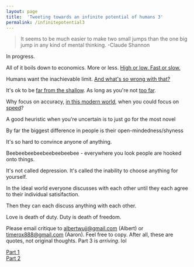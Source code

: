 ```yaml
---
layout: page
title:  'Tweeting towards an infinite potential of humans 3'
permalink: /infinitepotential3
---
```


>It seems to be much easier to make two small jumps than the one big jump in any kind of mental thinking. -Claude Shannon

In progress.

All of it boils down to economics. More or less. [High or low. Fast or slow.](https://www.youtube.com/watch?v=fwlVZh8IlC8)

Humans want the inachievable limit. [And what's so wrong with that?](https://www.youtube.com/watch?v=HLXkqIefXY0#t=0m18s)

It's ok to be [far from the shallow](https://www.youtube.com/watch?v=bo_efYhYU2A). As long as you're not [too far](https://twitter.com/realDonaldTrump?ref_src=twsrc%5Egoogle%7Ctwcamp%5Eserp%7Ctwgr%5Eauthor).

Why focus on accuracy, [in this modern world](https://www.youtube.com/watch?v=bo_efYhYU2At=0m16s), when you could focus on [speed](https://www.youtube.com/watch?v=FvvZaBf9QQI)?

A good heuristic when you're uncertain is to just go for the most novel

By far the biggest difference in people is their open-mindedness/shyness

It's so hard to convince anyone of anything.

Beebeebeebeebeebeebeebee - everywhere you look people are hooked onto things.

It's not called depression. It's called the inability to choose anything for yourself.

In the ideal world everyone discusses with each other until they each agree to their individual satisifaction.

Then they can each discuss anything with each other.

Love is death of duty. Duty is death of freedom.

Please email critique to <albertwujj@gmail.com> (Albert) or <timerox888@gmail.com> (Aaron). Feel free to copy. After all, these are quotes, not original thoughts. Part 3 is *arriving*. lol

[Part 1](http://amathematicalworld.com/infinitepotential)  
[Part 2](http://amathematicalworld.com/infinitepotential2)